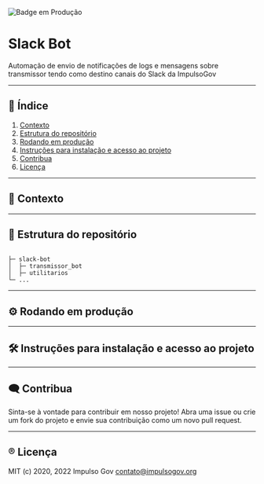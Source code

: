 
<!--
SPDX-FileCopyrightText: 2021, 2022 ImpulsoGov <contato@impulsogov.org>

SPDX-License-Identifier: MIT
-->
![Badge em Produção](https://img.shields.io/badge/status-em%20produ%C3%A7%C3%A3o-green)

# Slack Bot

Automação de envio de notificações de logs e mensagens sobre transmissor tendo como destino canais do Slack da ImpulsoGov


*******
## :mag_right: Índice
1. [Contexto](#contexto)
2. [Estrutura do repositório](#estrutura)
3. [Rodando em produção](#rodando)
4. [Instruções para instalação e acesso ao projeto](#instalacao)
5. [Contribua](#contribua)
6. [Licença](#licenca)
*******


<div id='contexto'/>  

## :rocket: Contexto



*******
  
  
 <div id='estrutura'/>  
 
 ## :milky_way: Estrutura do repositório


```plain

├─ slack-bot
│  ├─ transmissor_bot
│  ├─ utilitarios
└─ ...
```


*******
 <div id='rodando'/> 
 
## :gear: Rodando em produção

*******

<div id='instalacao'/> 

 ## 🛠️ Instruções para instalação e acesso ao projeto
 

*******

<div id='contribua'/>  

## :left_speech_bubble: Contribua
Sinta-se à vontade para contribuir em nosso projeto! Abra uma issue ou crie um fork do projeto e envie sua contribuição como um novo pull request.


*******
<div id='licenca'/>  

## :registered: Licença
MIT (c) 2020, 2022 Impulso Gov <contato@impulsogov.org>
